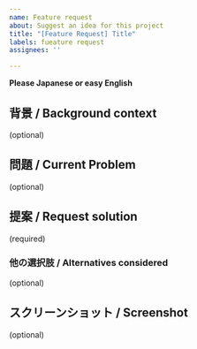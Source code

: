 ```yaml
---
name: Feature request
about: Suggest an idea for this project
title: "[Feature Request] Title"
labels: fueature request
assignees: ''

---
```


**Please Japanese or easy English**

## 背景 / Background context
(optional)

## 問題 / Current Problem
(optional)

## 提案 / Request solution
(required)

### 他の選択肢 / Alternatives considered
(optional)

## スクリーンショット / Screenshot
(optional)
